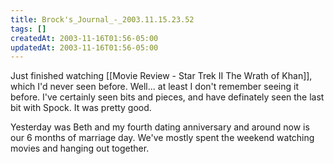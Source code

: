 ```yaml
---
title: Brock's_Journal_-_2003.11.15.23.52
tags: []
createdAt: 2003-11-16T01:56-05:00
updatedAt: 2003-11-16T01:56-05:00
---
```



Just finished watching [[Movie Review - Star Trek II The Wrath of Khan]], which I'd never seen before. Well... at least I don't remember seeing it before. I've certainly seen bits and pieces, and have definately seen the last bit with Spock. It was pretty good.

Yesterday was Beth and my fourth dating anniversary and around now is our 6 months of marriage day. We've mostly spent the weekend watching movies and hanging out together.


